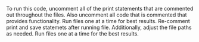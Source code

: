 To run this code, uncomment all of the print statements that are commented out throughout the files. Also uncomment all code that is commented that provides functionality. Run files one at a time for best results. Re-comment print and save statemets after running file. Additionally, adjust the file paths as needed. Run files one at a time for the best results.
